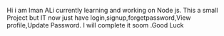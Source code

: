 Hi i am Iman ALi currently learning and working on Node js. 
This a small Project but IT now just have login,signup,forgetpassword,View profile,Update Password.
I will complete it soom .Good Luck 
